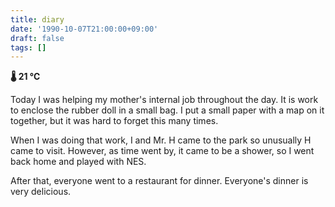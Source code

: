 ```yaml
---
title: diary
date: '1990-10-07T21:00:00+09:00'
draft: false
tags: []
---
```


**🌡 21 ℃**

Today I was helping my mother's internal job throughout the day. It is work to enclose the rubber doll in a small bag. I put a small paper with a map on it together, but it was hard to forget this many times.

When I was doing that work, I and Mr. H came to the park so unusually H came to visit. However, as time went by, it came to be a shower, so I went back home and played with NES.

After that, everyone went to a restaurant for dinner. Everyone's dinner is very delicious.